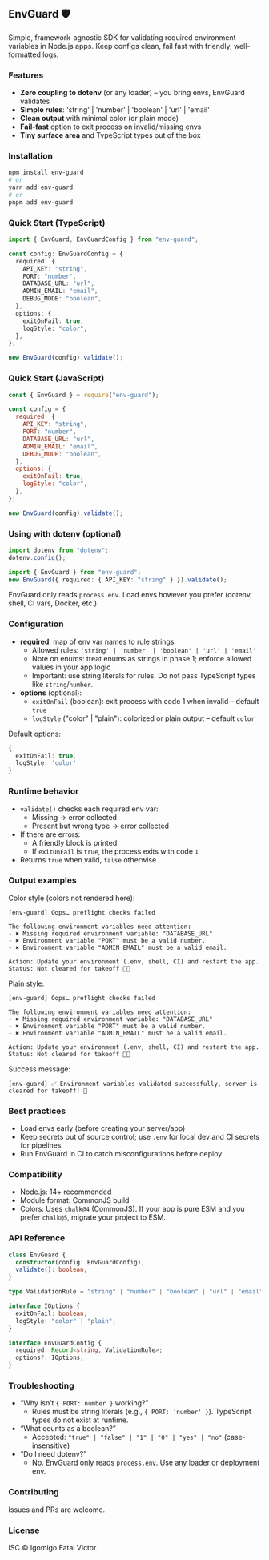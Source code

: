 ## EnvGuard 🛡️

Simple, framework-agnostic SDK for validating required environment variables in Node.js apps. Keep configs clean, fail fast with friendly, well-formatted logs.

### Features

- **Zero coupling to dotenv** (or any loader) – you bring envs, EnvGuard validates
- **Simple rules**: 'string' | 'number' | 'boolean' | 'url' | 'email'
- **Clean output** with minimal color (or plain mode)
- **Fail-fast** option to exit process on invalid/missing envs
- **Tiny surface area** and TypeScript types out of the box

### Installation

```bash
npm install env-guard
# or
yarn add env-guard
# or
pnpm add env-guard
```

### Quick Start (TypeScript)

```ts
import { EnvGuard, EnvGuardConfig } from "env-guard";

const config: EnvGuardConfig = {
  required: {
    API_KEY: "string",
    PORT: "number",
    DATABASE_URL: "url",
    ADMIN_EMAIL: "email",
    DEBUG_MODE: "boolean",
  },
  options: {
    exitOnFail: true,
    logStyle: "color",
  },
};

new EnvGuard(config).validate();
```

### Quick Start (JavaScript)

```js
const { EnvGuard } = require("env-guard");

const config = {
  required: {
    API_KEY: "string",
    PORT: "number",
    DATABASE_URL: "url",
    ADMIN_EMAIL: "email",
    DEBUG_MODE: "boolean",
  },
  options: {
    exitOnFail: true,
    logStyle: "color",
  },
};

new EnvGuard(config).validate();
```

### Using with dotenv (optional)

```ts
import dotenv from "dotenv";
dotenv.config();

import { EnvGuard } from "env-guard";
new EnvGuard({ required: { API_KEY: "string" } }).validate();
```

EnvGuard only reads `process.env`. Load envs however you prefer (dotenv, shell, CI vars, Docker, etc.).

### Configuration

- **required**: map of env var names to rule strings
  - Allowed rules: `'string' | 'number' | 'boolean' | 'url' | 'email'`
  - Note on enums: treat enums as strings in phase 1; enforce allowed values in your app logic
  - Important: use string literals for rules. Do not pass TypeScript types like `string`/`number`.
- **options** (optional):
  - `exitOnFail` (boolean): exit process with code 1 when invalid – default `true`
  - `logStyle` ("color" | "plain"): colorized or plain output – default `color`

Default options:

```ts
{
  exitOnFail: true,
  logStyle: 'color'
}
```

### Runtime behavior

- `validate()` checks each required env var:
  - Missing → error collected
  - Present but wrong type → error collected
- If there are errors:
  - A friendly block is printed
  - If `exitOnFail` is `true`, the process exits with code `1`
- Returns `true` when valid, `false` otherwise

### Output examples

Color style (colors not rendered here):

```text
[env-guard] Oops… preflight checks failed

The following environment variables need attention:
- ✖ Missing required environment variable: "DATABASE_URL"
- ✖ Environment variable "PORT" must be a valid number.
- ✖ Environment variable "ADMIN_EMAIL" must be a valid email.

Action: Update your environment (.env, shell, CI) and restart the app.
Status: Not cleared for takeoff 🚫🚀
```

Plain style:

```text
[env-guard] Oops… preflight checks failed

The following environment variables need attention:
- ✖ Missing required environment variable: "DATABASE_URL"
- ✖ Environment variable "PORT" must be a valid number.
- ✖ Environment variable "ADMIN_EMAIL" must be a valid email.

Action: Update your environment (.env, shell, CI) and restart the app.
Status: Not cleared for takeoff 🚫🚀
```

Success message:

```text
[env-guard] ✅ Environment variables validated successfully, server is cleared for takeoff! 🚀
```

### Best practices

- Load envs early (before creating your server/app)
- Keep secrets out of source control; use `.env` for local dev and CI secrets for pipelines
- Run EnvGuard in CI to catch misconfigurations before deploy

### Compatibility

- Node.js: 14+ recommended
- Module format: CommonJS build
- Colors: Uses `chalk@4` (CommonJS). If your app is pure ESM and you prefer `chalk@5`, migrate your project to ESM.

### API Reference

```ts
class EnvGuard {
  constructor(config: EnvGuardConfig);
  validate(): boolean;
}

type ValidationRule = "string" | "number" | "boolean" | "url" | "email";

interface IOptions {
  exitOnFail: boolean;
  logStyle: "color" | "plain";
}

interface EnvGuardConfig {
  required: Record<string, ValidationRule>;
  options?: IOptions;
}
```

### Troubleshooting

- “Why isn’t `{ PORT: number }` working?”
  - Rules must be string literals (e.g., `{ PORT: 'number' }`). TypeScript types do not exist at runtime.
- “What counts as a boolean?”
  - Accepted: `"true" | "false" | "1" | "0" | "yes" | "no"` (case-insensitive)
- “Do I need dotenv?”
  - No. EnvGuard only reads `process.env`. Use any loader or deployment env.

### Contributing

Issues and PRs are welcome.

### License

ISC © Igomigo Fatai Victor

